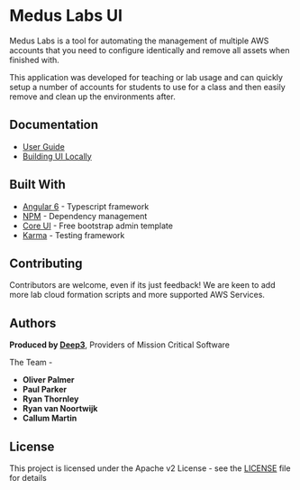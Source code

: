 # Medus Labs UI

Medus Labs is a tool for automating the management of multiple AWS accounts that you need to configure identically and remove all assets when finished with. 

This application was developed for teaching or lab usage and can quickly setup a number of accounts for students to use for a class and then easily remove and clean up the environments after. 

## Documentation

* [User Guide](documentation/user_guide/MedusLabsUserGuide.pdf)
* [Building UI Locally](documentation/BUILDING.md)

## Built With

* [Angular 6](https://angular.io/) - Typescript framework
* [NPM](https://www.npmjs.com/) - Dependency management
* [Core UI](https://coreui.io/) - Free bootstrap admin template
* [Karma](https://karma-runner.github.io/) - Testing framework

## Contributing

Contributors are welcome, even if its just feedback! We are keen to add more lab cloud formation scripts and more supported AWS Services. 

## Authors

**Produced by [Deep3](https://deep3.co.uk/)**, Providers of Mission Critical Software

The Team -
* **Oliver Palmer** 
* **Paul Parker**
* **Ryan Thornley**
* **Ryan van Noortwijk**
* **Callum Martin**

## License

This project is licensed under the Apache v2 License - see the [LICENSE](LICENSE) file for details
